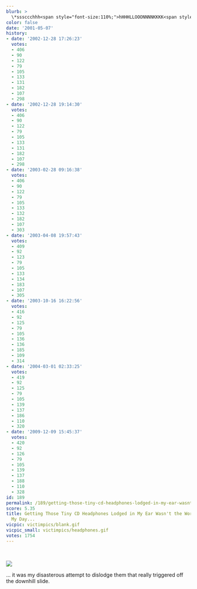 ```yaml
---
blurb: >
  \*sssccchhh<span style="font-size:110%;">hHHHLLOOONNNNKKKK<span style="font-size:120%;">KKKKK!!\*</span></span>
color: false
date: '2001-05-07'
history:
- date: '2002-12-28 17:26:23'
  votes:
  - 406
  - 90
  - 122
  - 79
  - 105
  - 133
  - 131
  - 182
  - 107
  - 298
- date: '2002-12-28 19:14:30'
  votes:
  - 406
  - 90
  - 122
  - 79
  - 105
  - 133
  - 131
  - 182
  - 107
  - 298
- date: '2003-02-28 09:16:38'
  votes:
  - 406
  - 90
  - 122
  - 79
  - 105
  - 133
  - 132
  - 182
  - 107
  - 303
- date: '2003-04-08 19:57:43'
  votes:
  - 409
  - 92
  - 123
  - 79
  - 105
  - 133
  - 134
  - 183
  - 107
  - 305
- date: '2003-10-16 16:22:56'
  votes:
  - 416
  - 92
  - 125
  - 79
  - 105
  - 136
  - 136
  - 185
  - 109
  - 314
- date: '2004-03-01 02:33:25'
  votes:
  - 419
  - 92
  - 125
  - 79
  - 105
  - 139
  - 137
  - 186
  - 110
  - 320
- date: '2009-12-09 15:45:37'
  votes:
  - 420
  - 92
  - 126
  - 79
  - 105
  - 139
  - 137
  - 188
  - 110
  - 328
id: 189
permalink: /189/getting-those-tiny-cd-headphones-lodged-in-my-ear-wasnt-the-worst-part-of-my-day/
score: 5.35
title: Getting Those Tiny CD Headphones Lodged in My Ear Wasn't the Worst Part of
  My Day...
vicpic: victimpics/blank.gif
vicpic_small: victimpics/headphones.gif
votes: 1754
---
```


&nbsp;

![](/img/victimpics/headphonesbig.gif)

... it was my disasterous attempt to dislodge them that really triggered
off the downhill slide.